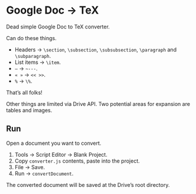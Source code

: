 # Google Doc → TeX

Dead simple Google Doc to TeX converter.

Can do these things.

* Headers → `\section`, `\subsection`, `\subsubsection`, `\paragraph` and `\subparagraph`.
* List items → `\item`.
* `—` → `~---`.
* `« »` → `<< >>`.
* `%` → `\%`.

That’s all folks!

Other things are limited via Drive API. Two potential areas
for expansion are tables and images.

## Run

Open a document you want to convert.

1. Tools → Script Editor → Blank Project.
2. Copy `converter.js` contents, paste into the project.
3. File → Save.
4. Run → `convertDocument`.

The converted document will be saved at the Drive’s root directory.
